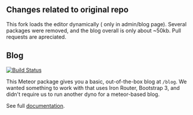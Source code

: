 ## Changes related to original repo

This fork loads the editor dynamically ( only in admin/blog page).
Several packages were removed, and the blog overall is only about ~50kb.
Pull requests are apreciated. 

## Blog

[![Build Status](https://travis-ci.org/Differential/meteor-blog.png?branch=master)](https://travis-ci.org/Differential/meteor-blog)

This Meteor package gives you a basic, out-of-the-box blog at `/blog`. We wanted
something to work with that uses Iron Router, Bootstrap 3, and didn't require
us to run another dyno for a meteor-based blog.

See full [documentation](http://github.differential.io/meteor-blog/).
